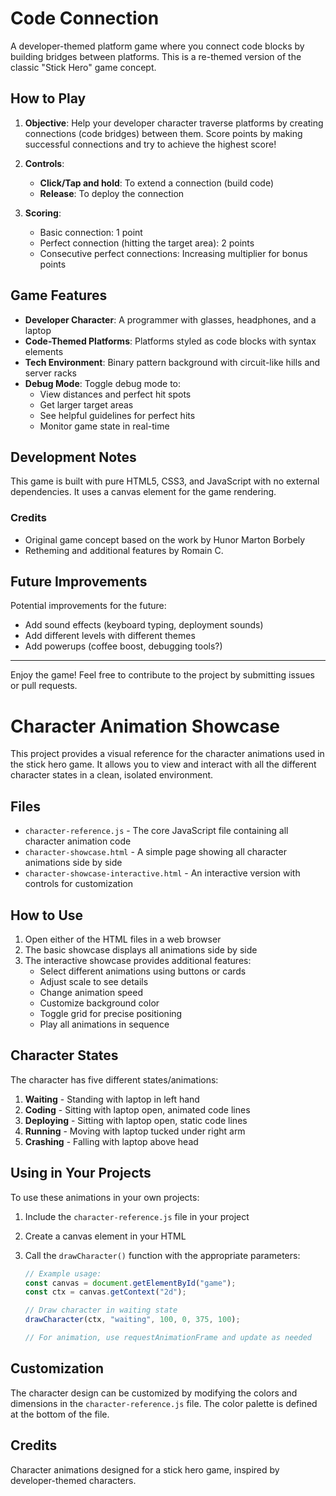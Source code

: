 # Code Connection

A developer-themed platform game where you connect code blocks by building bridges between platforms. This is a re-themed version of the classic "Stick Hero" game concept.

## How to Play

1. **Objective**: Help your developer character traverse platforms by creating connections (code bridges) between them. Score points by making successful connections and try to achieve the highest score!

2. **Controls**:

   - **Click/Tap and hold**: To extend a connection (build code)
   - **Release**: To deploy the connection

3. **Scoring**:
   - Basic connection: 1 point
   - Perfect connection (hitting the target area): 2 points
   - Consecutive perfect connections: Increasing multiplier for bonus points

## Game Features

- **Developer Character**: A programmer with glasses, headphones, and a laptop
- **Code-Themed Platforms**: Platforms styled as code blocks with syntax elements
- **Tech Environment**: Binary pattern background with circuit-like hills and server racks
- **Debug Mode**: Toggle debug mode to:
  - View distances and perfect hit spots
  - Get larger target areas
  - See helpful guidelines for perfect hits
  - Monitor game state in real-time

## Development Notes

This game is built with pure HTML5, CSS3, and JavaScript with no external dependencies. It uses a canvas element for the game rendering.

### Credits

- Original game concept based on the work by Hunor Marton Borbely
- Retheming and additional features by Romain C.

## Future Improvements

Potential improvements for the future:

- Add sound effects (keyboard typing, deployment sounds)
- Add different levels with different themes
- Add powerups (coffee boost, debugging tools?)

---

Enjoy the game! Feel free to contribute to the project by submitting issues or pull requests.

# Character Animation Showcase

This project provides a visual reference for the character animations used in the stick hero game. It allows you to view and interact with all the different character states in a clean, isolated environment.

## Files

- `character-reference.js` - The core JavaScript file containing all character animation code
- `character-showcase.html` - A simple page showing all character animations side by side
- `character-showcase-interactive.html` - An interactive version with controls for customization

## How to Use

1. Open either of the HTML files in a web browser
2. The basic showcase displays all animations side by side
3. The interactive showcase provides additional features:
   - Select different animations using buttons or cards
   - Adjust scale to see details
   - Change animation speed
   - Customize background color
   - Toggle grid for precise positioning
   - Play all animations in sequence

## Character States

The character has five different states/animations:

1. **Waiting** - Standing with laptop in left hand
2. **Coding** - Sitting with laptop open, animated code lines
3. **Deploying** - Sitting with laptop open, static code lines
4. **Running** - Moving with laptop tucked under right arm
5. **Crashing** - Falling with laptop above head

## Using in Your Projects

To use these animations in your own projects:

1. Include the `character-reference.js` file in your project
2. Create a canvas element in your HTML
3. Call the `drawCharacter()` function with the appropriate parameters:

   ```javascript
   // Example usage:
   const canvas = document.getElementById("game");
   const ctx = canvas.getContext("2d");

   // Draw character in waiting state
   drawCharacter(ctx, "waiting", 100, 0, 375, 100);

   // For animation, use requestAnimationFrame and update as needed
   ```

## Customization

The character design can be customized by modifying the colors and dimensions in the `character-reference.js` file. The color palette is defined at the bottom of the file.

## Credits

Character animations designed for a stick hero game, inspired by developer-themed characters.
